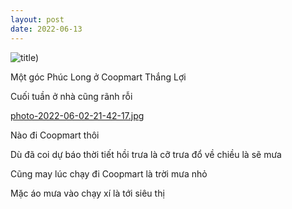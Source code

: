 ```yaml
---
layout: post
date: 2022-06-13
---
```

![title)](https://picsum.photos/1000/600)

Một góc Phúc Long ở Coopmart Thắng Lợi

 Cuối tuần ở nhà cũng rãnh rỗi
 
 [photo-2022-06-02-21-42-17.jpg](https://postimg.cc/wR2TWZTn)

Nào đi Coopmart thôi

Dù đã coi dự báo thời tiết hồi trưa là cỡ trưa đổ về chiều là sẽ mưa

Cũng may lúc chạy đi Coopmart là trời mưa nhỏ 

Mặc áo mưa vào chạy xí là tới siêu thị

